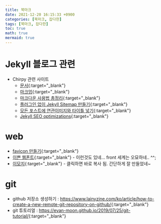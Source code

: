 ```yaml
---
title: 북마크
date: 2021-12-20 16:15:33 +0900
categories: [북마크, 잡다한]
tags: [북마크, 잡다한]
toc: true
math: true
mermaid: true
---
```


# Jekyll 블로그 관련 
* Chirpy 관련 사이트
  * [문서](https://chirpy.cotes.info/categories/){:target="_blank"}
  * [마크업](https://jekyllrb.com/docs/posts/){:target="_blank"}
  * [마크다운 사용법 총정리](https://heropy.blog/2017/09/30/markdown/){:target="_blank"}
  * [플러그인 없이 Jekyll Sitemap 만들기](http://dveamer.github.io/homepage/Sitemap.html){:target="_blank"}
  * [모든 포스트에 연관이미지와 타이틀 넣기](https://talk.jekyllrb.com/t/how-to-add-related-image-and-title-to-every-post/715){:target="_blank"}
  * [Jekyll SEO optimizations](https://blog.webjeda.com/optimize-jekyll-seo/){:target="_blank"}

# web
* [favicon 만들기](https://www.favicon-generator.org/){:target="_blank"}
* [이쁜 웹폰트](https://fontawesome.com/){:target="_blank"} - 이런것도 있네... front 세계는 오묘하네.. ^^;
* [이모지](https://snskeyboard.com/emoji/){:target="_blank"} - 클릭하면 바로 복사 됨. 간단하게 잘 만들었네~

# git
* github 저장소 생성하기 : <https://www.lainyzine.com/ko/article/how-to-create-a-new-remote-git-repository-on-github/>{:target="_blank"} 
* git 튜토리얼 : <https://evan-moon.github.io/2019/07/25/git-tutorial/>{:target="_blank"}  
